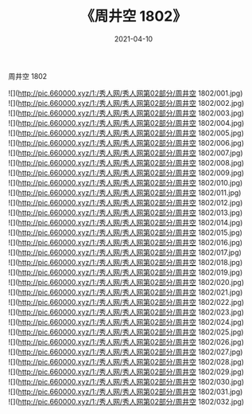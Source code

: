 ﻿---
layout: post
title:  《周井空 1802》
date:   2021-04-10
img: http://pic.660000.xyz/1:/秀人网/秀人网第02部分/周井空 1802/000.jpg
categories: [美女, 清纯, 唯美]
---

周井空 1802

  ![](http://pic.660000.xyz/1:/秀人网/秀人网第02部分/周井空 1802/001.jpg) <br> ![](http://pic.660000.xyz/1:/秀人网/秀人网第02部分/周井空 1802/002.jpg) <br> ![](http://pic.660000.xyz/1:/秀人网/秀人网第02部分/周井空 1802/003.jpg) <br> ![](http://pic.660000.xyz/1:/秀人网/秀人网第02部分/周井空 1802/004.jpg) <br> ![](http://pic.660000.xyz/1:/秀人网/秀人网第02部分/周井空 1802/005.jpg) <br> ![](http://pic.660000.xyz/1:/秀人网/秀人网第02部分/周井空 1802/006.jpg) <br> ![](http://pic.660000.xyz/1:/秀人网/秀人网第02部分/周井空 1802/007.jpg) <br> ![](http://pic.660000.xyz/1:/秀人网/秀人网第02部分/周井空 1802/008.jpg) <br> ![](http://pic.660000.xyz/1:/秀人网/秀人网第02部分/周井空 1802/009.jpg) <br> ![](http://pic.660000.xyz/1:/秀人网/秀人网第02部分/周井空 1802/010.jpg) <br> ![](http://pic.660000.xyz/1:/秀人网/秀人网第02部分/周井空 1802/011.jpg) <br> ![](http://pic.660000.xyz/1:/秀人网/秀人网第02部分/周井空 1802/012.jpg) <br> ![](http://pic.660000.xyz/1:/秀人网/秀人网第02部分/周井空 1802/013.jpg) <br> ![](http://pic.660000.xyz/1:/秀人网/秀人网第02部分/周井空 1802/014.jpg) <br> ![](http://pic.660000.xyz/1:/秀人网/秀人网第02部分/周井空 1802/015.jpg) <br> ![](http://pic.660000.xyz/1:/秀人网/秀人网第02部分/周井空 1802/016.jpg) <br> ![](http://pic.660000.xyz/1:/秀人网/秀人网第02部分/周井空 1802/017.jpg) <br> ![](http://pic.660000.xyz/1:/秀人网/秀人网第02部分/周井空 1802/018.jpg) <br> ![](http://pic.660000.xyz/1:/秀人网/秀人网第02部分/周井空 1802/019.jpg) <br> ![](http://pic.660000.xyz/1:/秀人网/秀人网第02部分/周井空 1802/020.jpg) <br> ![](http://pic.660000.xyz/1:/秀人网/秀人网第02部分/周井空 1802/021.jpg) <br> ![](http://pic.660000.xyz/1:/秀人网/秀人网第02部分/周井空 1802/022.jpg) <br> ![](http://pic.660000.xyz/1:/秀人网/秀人网第02部分/周井空 1802/023.jpg) <br> ![](http://pic.660000.xyz/1:/秀人网/秀人网第02部分/周井空 1802/024.jpg) <br> ![](http://pic.660000.xyz/1:/秀人网/秀人网第02部分/周井空 1802/025.jpg) <br> ![](http://pic.660000.xyz/1:/秀人网/秀人网第02部分/周井空 1802/026.jpg) <br> ![](http://pic.660000.xyz/1:/秀人网/秀人网第02部分/周井空 1802/027.jpg) <br> ![](http://pic.660000.xyz/1:/秀人网/秀人网第02部分/周井空 1802/028.jpg) <br> ![](http://pic.660000.xyz/1:/秀人网/秀人网第02部分/周井空 1802/029.jpg) <br> ![](http://pic.660000.xyz/1:/秀人网/秀人网第02部分/周井空 1802/030.jpg) <br> ![](http://pic.660000.xyz/1:/秀人网/秀人网第02部分/周井空 1802/031.jpg) <br> ![](http://pic.660000.xyz/1:/秀人网/秀人网第02部分/周井空 1802/032.jpg) <br>